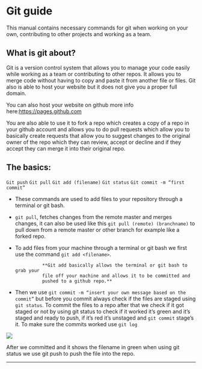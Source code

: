 # Git guide


This manual contains necessary commands for git when working on your own, contributing to other projects and working as a team.


## What is git about?


Git is a version control system that allows you to manage your code easily while working as a team or contributing to other repos. It allows you to merge code without having to copy and paste it from another file or files. Git also is able to host your website but it does not give you a proper full domain. 


You can also host your website on github more info here:https://pages.github.com


You are also able to use it to fork a repo which creates a copy of a repo in your github account and allows you to do pull requests which allow you to basically create requests that allow you to suggest changes to the original owner of the repo which they can review, accept or decline and if they accept they can merge it into their original repo.


## The basics:


`Git push`
`Git pull`
`Git add (filename)`
`Git status`
`Git commit -m “first commit”` 


- These commands are used to add files to your repository through a terminal or git bash.
- `git pull`, fetches changes from the remote master and merges changes, it can also be used like this `git pull (remote) (branchname)` to pull down from a remote master or other branch for example like a forked repo.
- To add files from your machine through a terminal or git bash we first use the command `git add <filename>`. 
                

                **Git add basically allows the terminal or git bash to grab your       
                file off your machine and allows it to be committed and   
                pushed to a github repo.**


- Then we use `git commit -m “insert your own message based on the commit”` but before you commit always check if the files are staged using `git status`. To commit the files to a repo after that we check if it got staged or not by using git status to check if it worked it’s green and it’s staged and ready to push, if it’s red it’s unstaged and `git commit` stage’s it. To make sure the commits worked use `git log`


![](https://github.com/feedhenry/student-help-guide-content/tree/master/topic04-git-introduction/book-git-tutorial/img/gitstagescreenshot.png) 


After we committed and it shows the filename in green when using git status we use git push to push the file into the repo. 


---
